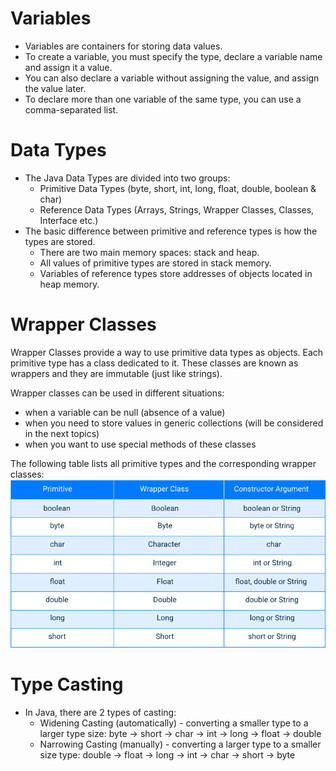 # Variables

- Variables are containers for storing data values.
- To create a variable, you must specify the type, declare a variable name and assign it a value.
- You can also declare a variable without assigning the value, and assign the value later.
- To declare more than one variable of the same type, you can use a comma-separated list.

# Data Types

- The Java Data Types are divided into two groups:
    - Primitive Data Types (byte, short, int, long, float, double, boolean & char)
    - Reference Data Types (Arrays, Strings, Wrapper Classes, Classes, Interface etc.)
- The basic difference between primitive and reference types is how the types are stored.
    - There are two main memory spaces: stack and heap.
    - All values of primitive types are stored in stack memory.
    - Variables of reference types store addresses of objects located in heap memory.

# Wrapper Classes

Wrapper Classes provide a way to use primitive data types as objects. Each primitive type has a class dedicated to it.
These classes are known as wrappers and they are immutable (just like strings).

Wrapper classes can be used in different situations:
- when a variable can be null (absence of a value)
- when you need to store values in generic collections (will be considered in the next topics)
- when you want to use special methods of these classes

The following table lists all primitive types and the corresponding wrapper classes:
![wrapper_classes.png](images/wrapper_classes.png)

# Type Casting

- In Java, there are 2 types of casting:
    - Widening Casting (automatically) - converting a smaller type to a larger type size:
      byte -> short -> char -> int -> long -> float -> double
    - Narrowing Casting (manually) - converting a larger type to a smaller size type:
      double -> float -> long -> int -> char -> short -> byte
